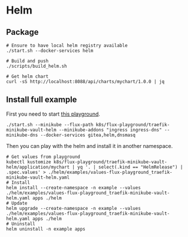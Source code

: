 # Helm

## Package

```shell
# Ensure to have local helm registry available
./start.sh --docker-services helm

# Build and push
./scripts/build_helm.sh

# Get helm chart
curl -sS http://localhost:8088/api/charts/mychart/1.0.0 | jq
```

## Install full example

First you need to start [this playground](../k8s/flux-playground/traefik-minikube-vault-helm/readme.md).

```shell
./start.sh --minikube --flux-path k8s/flux-playground/traefik-minikube-vault-helm --minikube-addons "ingress ingress-dns" --minikube-dns --docker-services gitea,helm,dnsmasq
```

Then you can play with the helm and install it in another namespace.

```shell
# Get values from playground
kubectl kustomize k8s/flux-playground/traefik-minikube-vault-helm/application/mychart | yq '. | select(.kind == "HelmRelease") | .spec.values' > ./helm/examples/values-flux-playground_traefik-minikube-vault-helm.yaml
# Install
helm install --create-namespace -n example --values ./helm/examples/values-flux-playground_traefik-minikube-vault-helm.yaml apps ./helm
# Update
helm upgrade --create-namespace -n example --values ./helm/examples/values-flux-playground_traefik-minikube-vault-helm.yaml apps ./helm
# Uninstall
helm uninstall -n example apps
```
